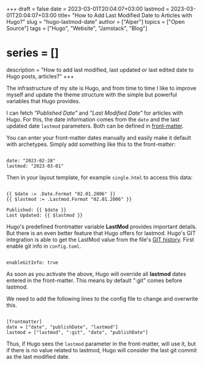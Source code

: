 +++
draft = false
date = 2023-03-01T20:04:07+03:00
lastmod = 2023-03-01T20:04:07+03:00
title= "How to Add Last Modified Date to Articles with Hugo?"
slug = "hugo-lastmod-date"
author = ["Alper"]
topics = ["Open Source"]
tags = ["Hugo", "Website", "Jamstack", "Blog"]
# series = []
description = "How to add last modified, last updated or last edited date to Hugo posts, articles?"
+++

The infrastructure of my site is Hugo, and from time to time I like to improve myself and update the theme structure with the simple but powerful variables that Hugo provides.

I can fetch *"Published Date"* and *"Last Modified Date"* for articles with Hugo. For this, the date information comes from the <code>date</code> and the last updated date <code>lastmod</code> parameters. Both can be defined in [front-matter](https://gohugo.io/content-management/front-matter/).

You can enter your front-matter dates manually and easily make it default with archetypes. Simply add something like this to the front-matter:

<pre><code>
date: "2023-02-28"
lastmod: "2023-03-01"
</code></pre>

Then in your layout template, for example <code>single.html</code> to access this data:

<pre><code>
{{ $date := .Date.Format "02.01.2006" }}
{{ $lastmod := .Lastmod.Format "02.01.2006" }}

Published: {{ $date }}
Last Updated: {{ $lastmod }}
</code></pre>

Hugo's predefined frontmatter variable **LastMod** provides important details. But there is an even better feature that Hugo offers for lastmod. Hugo's GIT integration is able to get the LastMod value from the file's [GIT history](https://gohugo.io/variables/git/#lastmod). First enable git info in <code>config.toml</code>.

<pre><code>
enableGitInfo: true
</code></pre>

As soon as you activate the above, Hugo will override all **lastmod** dates entered in the front-matter. This means by default ":git" comes before lastmod.

We need to add the following lines to the config file to change and overwrite this.

<pre><code>
[frontmatter]
date = ["date", "publishDate", "lastmod"]
lastmod = ["lastmod", ":git", "date", "publishDate"]
</code></pre>

Thus, if Hugo sees the <code>lastmod</code> parameter in the front-matter, will use it, but if there is no value related to lastmod, Hugo will consider the last git commit as the last modified date.
